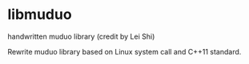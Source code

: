 # libmuduo
handwritten muduo library (credit by Lei Shi)

Rewrite muduo library based on Linux system call and C++11 standard.
